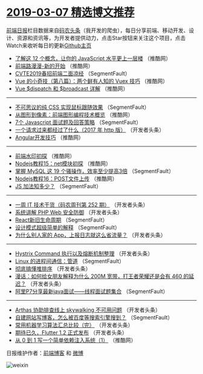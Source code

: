 # [2019-03-07 精选博文推荐](http://hao.caibaojian.com/date/2019/03/07)

[前端日报](http://caibaojian.com/c/news)栏目数据来自[码农头条](http://hao.caibaojian.com/)（我开发的爬虫），每日分享前端、移动开发、设计、资源和资讯等，为开发者提供动力，点击Star按钮来关注这个项目，点击Watch来收听每日的更新[Github主页](https://github.com/kujian/frontendDaily)
* [了解这 12 个概念，让你的 JavaScript 水平更上一层楼](http://hao.caibaojian.com/102928.html) （推酷网）
* [前端路漫漫-新的开始](http://hao.caibaojian.com/102918.html) （推酷网）
* [CVTE2019春招前端二面凉经](http://hao.caibaojian.com/102847.html) （SegmentFault）
* [Vue 的小奇技（第八篇）：两个鲜有人知的 Vuex 技巧](http://hao.caibaojian.com/102926.html) （推酷网）
* [Vue $dispatch 和 $broadcast 详解](http://hao.caibaojian.com/102915.html) （推酷网）

***
* [不可思议的纯 CSS 实现鼠标跟随效果](http://hao.caibaojian.com/102839.html) （SegmentFault）
* [从图形到像素：前端图形编程技术概览](http://hao.caibaojian.com/102923.html) （推酷网）
* [7个 Javascript 面试题及回答策略](http://hao.caibaojian.com/102846.html) （SegmentFault）
* [一个请求过来都经过了什么（2017 年 http 版）](http://hao.caibaojian.com/102857.html) （开发者头条）
* [Angular开发技巧](http://hao.caibaojian.com/102924.html) （推酷网）

***
* [前端水印初探](http://hao.caibaojian.com/102925.html) （推酷网）
* [Nodejs教程15：net模块初探](http://hao.caibaojian.com/102927.html) （推酷网）
* [掌握 MySQL 这 19 个骚操作，效率至少提高3倍](http://hao.caibaojian.com/102850.html) （SegmentFault）
* [Nodejs教程16：POST文件上传](http://hao.caibaojian.com/102917.html) （推酷网）
* [JS 加法知多少？](http://hao.caibaojian.com/102840.html) （SegmentFault）

***
* [一周 IT 技术干货（码农周刊第 252 期）](http://hao.caibaojian.com/102862.html) （开发者头条）
* [系统讲解 PHP Web 安全防御](http://hao.caibaojian.com/102863.html) （开发者头条）
* [React新旧生命周期](http://hao.caibaojian.com/102853.html) （SegmentFault）
* [设计模式超级简单的解释](http://hao.caibaojian.com/102843.html) （SegmentFault）
* [为什么别人家的 App，上报日志就这么省流量？](http://hao.caibaojian.com/102866.html) （开发者头条）

***
* [Hystrix Command 执行以及熔断机制整理](http://hao.caibaojian.com/102909.html) （开发者头条）
* [Linux 的进程间通信：管道](http://hao.caibaojian.com/102848.html) （SegmentFault）
* [彻底搞懂堆排序](http://hao.caibaojian.com/102881.html) （开发者头条）
* [漫话：如何给女朋友解释为什么 200M 宽带，打王者荣耀还是会有 460 的延迟？](http://hao.caibaojian.com/102859.html) （开发者头条）
* [阿里P7分享最新java面试——线程面试题集合](http://hao.caibaojian.com/102838.html) （SegmentFault）

***
* [Arthas 协助排查线上 skywalking 不可用问题](http://hao.caibaojian.com/102870.html) （开发者头条）
* [自建网站写博客，怎么被百度等搜索引擎搜到？](http://hao.caibaojian.com/102849.html) （SegmentFault）
* [常用机器学习算法汇总比较（完）](http://hao.caibaojian.com/102883.html) （开发者头条）
* [期待已久，Flutter 1.2 正式发布](http://hao.caibaojian.com/102860.html) （开发者头条）
* [从 0 到 1 写一个简单依赖注入系统（1）](http://hao.caibaojian.com/102916.html) （推酷网）

日报维护作者：[前端博客](http://caibaojian.com/) 和 [微博](http://caibaojian.com/go/weibo)

![weixin](https://user-images.githubusercontent.com/3055447/38468989-651132ac-3b80-11e8-8e6b-15122322a9d7.png)